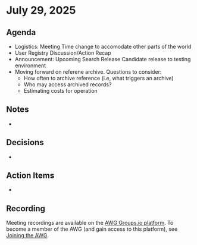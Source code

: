 # July 29, 2025

## Agenda

* Logistics: Meeting Time change to accomodate other parts of the world
* User Registry Discussion/Action Recap
* Announcement: Upcoming Search Release Candidate release to testing environment
* Moving forward on referene archive.  Questions to consider:
  * How often to archive reference (i.e, what triggers an archive)
  * Who may access archived records?
  * Estimating costs for operation  

## Notes

*

## Decisions

*

## Action Items

*

## Recording

Meeting recordings are available on the [AWG Groups.io platform](https://cve-cwe-programs.groups.io/g/AWG/files/MeetingRecordings).
To become a member of the AWG (and gain access to this platform), see [Joining the AWG](https://github.com/CVEProject/automation-working-group?tab=readme-ov-file#joining-the-awg).

